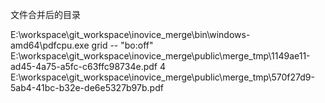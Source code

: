 

文件合并后的目录



E:\workspace\git_workspace\inovice_merge\bin\windows-amd64\pdfcpu.exe grid -- "bo:off" E:\workspace\git_workspace\inovice_merge\public\merge_tmp\1149ae11-ad45-4a75-a5fc-c63ffc98734e.pdf 4 E:\workspace\git_workspace\inovice_merge\public\merge_tmp\570f27d9-5ab4-41bc-b32e-de6e5327b97b.pdf